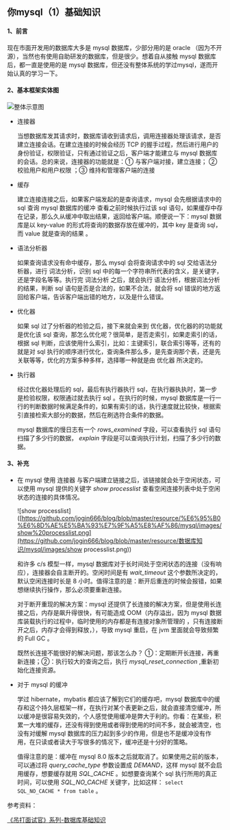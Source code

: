 ## 你mysql（1）基础知识



#### 1、前言

现在市面开发用的数据库大多是 mysql 数据库，少部分用的是 oracle （因为不开源），当然也有使用自助研发的数据库，但是很少。想着自从接触 mysql 数据库后，都一直是使用的是 mysql 数据库，但还没有整体系统的学过mysql，遂而开始认真的学习一下。

#### 2、基本框架实体图

![整体示意图]([https://github.com/jogin666/blog/blob/master/resource/%E6%95%B0%E6%8D%AE%E5%BA%93%E7%9F%A5%E8%AF%86/mysql/images/%E6%95%B4%E4%BD%93%E7%A4%BA%E6%84%8F%E5%9B%BE.png](https://github.com/jogin666/blog/blob/master/resource/数据库知识/mysql/images/整体示意图.png))

* 连接器

  当想数据库发其请求时，数据库请收到请求后，调用连接器处理该请求，是否建立连接会话。在建立连接的时候会经历 TCP 的握手过程，然后进行用户的 身份验证，权限验证，只有通过验证之后，客户端才能建立与 mysql 数据库的会话。总的来说，连接器的功能就是：① 与客户端对接，建立连接；	② 校验用户和用户权限 ；③  维持和管理客户端的连接

* 缓存

  建立连接连接之后，如果客户端发起的是查询请求，mysql 会先根据请求中的 sql 查询 mysql 数据库的缓冲 查看之前时候执行过该 sql 语句，如果缓存中存在记录，那么久从缓冲中取出结果，返回给客户端。顺便说一下：mysql 数据库是以 key-value 的形式将查询的数据存放在缓冲的，其中 key 是查询 sql，而 value 就是查询的结果 。

* 语法分析器

  如果查询请求没有命中缓存，那么 mysql 会将查询请求中的 sql 交给语法分析器，进行 词法分析，识别 sql 中的每一个字符串所代表的含义，是关键字，还是字段名等等。执行完 词法分析 之后，就会执行 语法分析，根据词法分析的结果，判断 sql 语句是否是合法的，如果不合法，就会将 sql 错误的地方返回给客户端，告诉客户端出错的地方，以及是什么错误。

* 优化器

  如果 sql 过了分析器的检验之后，接下来就会来到 优化器，优化器的的功能就是优化该 sql 查询，那怎么优化呢？很简单，是否走索引，如果走索引的话，根据 sql 判断，应该使用什么索引，比如：主键索引，联合索引等等，还有的就是对 sql 执行的顺序进行优化，查询条件那么多，是先查询那个表，还是先关联等等，优化的方案多种多样，选择哪一种就是由 优化器 所决定的。

* 执行器

  经过优化器处理后的 sql，最后有执行器执行 sql，在执行器执执时，第一步是检验权限，权限通过就去执行 sql 。在执行的时候，mysql 数据库是一行一行的判断数据时候满足条件的，如果有索引的话，执行速度就比较快，根据索引直接检索大部分的数据，然后在刷选符合条件的数据。

  mysql 数据库的慢日志有一个 *rows_examined* 字段，可以查看执行 sql 语句扫描了多少行的数据， *explain* 字段是可以查询执行计划，扫描了多少行的数据。 

#### 3、补充

* 在 mysql 使用 连接器 与客户端建立链接之后，该链接就会处于空闲状态，可以使用 mysql 提供的关键字 *show processlist* 查看空闲连接列表中处于空闲状态的连接的具体情况。

  ![show processlist]([https://github.com/jogin666/blog/blob/master/resource/%E6%95%B0%E6%8D%AE%E5%BA%93%E7%9F%A5%E8%AF%86/mysql/images/show%20processlist.png](https://github.com/jogin666/blog/blob/master/resource/数据库知识/mysql/images/show processlist.png))

  和许多 c/s 模型一样，mysql 数据库对于长时间处于空闲状态的连接（没有响应），连接器会自主断开的。空闲时间是有 *wait_timeout* 这个参数所决定的，默认空闲连接时长是 8 小时。值得注意的是：断开后重连的时候会报错，如果想继续执行操作，那么必须要重新连接。

  对于断开重现的解决方案：mysql 还提供了长连接的解决方案，但是使用长连接之后，内存是飙升得很快，有可能造成 OOM（内存溢出，因为 mysql 数据库装载执行的过程中，临时使用的内存都是有连接对象所管理的 ，只有连接断开之后，内存才会得到释放，），导致 mysql 重启，在 jvm 里面就会导致频繁的 Full GC 。

  既然长连接不能很好的解决问题，那该怎么办？ ①：定期断开长连接，再重新连接；②：执行较大的查询之后，执行 *mysql_reset_connection* ,重新初始化连接资源。

* 对于 mysql 的缓冲

  学过 hibernate，mybatis 都应该了解到它们的缓存吧，mysql 数据库中的缓存和这个持久层框架一样，在执行对某个表更新之后，就会直接清空缓冲，所以缓冲是很容易失效的，个人感觉使用缓冲是弊大于利的。你看：在某些，积累一大堆的缓存，还没有得到使用或者得到使用的时间不多，就会被清空，也没有对缓解 mysql 数据库的压力起到多少的作用，但是也不是缓冲没有作用，在只读或者读大于写很多的情况下，缓冲还是十分好的策略。

  值得注意的是：缓冲在 mysql 8.0 版本之后就取消了。如果使用之前的版本，可以通过将 *query_cache_type* 参数设置成 *DEMAND*，这样 mysql 就不会启用缓存，想要缓存就用 *SQL_CACHE* 。如想要查询某个 sql 执行所用的真正时间，可以使用 *SQL_NO_CACHE* 关键字，比如这样： `select SQL_NO_CACHE * from table` 。



参考资料：

<a href="http://mp.weixin.qq.com/s?__biz=MzAwNDA2OTM1Ng==&mid=2453141466&idx=1&sn=c89ecc9aa3fb62dd119ad17b4a9cada5&chksm=8cf2d559bb855c4f4cf2e3377afb3270eda1e32f8a868b4df04f59372ca6603a9292ace71f5d&mpshare=1&scene=23&srcid=&sharer_sharetime=1583481710067&sharer_shareid=a8ee705dc28d6aaab271b797da5bc9c5#rd">《吊打面试官》系列-数据库基础知识</a>

